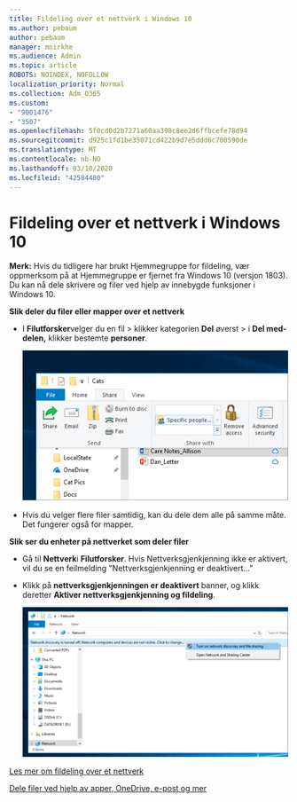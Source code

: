 ```yaml
---
title: Fildeling over et nettverk i Windows 10
ms.author: pebaum
author: pebaum
manager: mnirkhe
ms.audience: Admin
ms.topic: article
ROBOTS: NOINDEX, NOFOLLOW
localization_priority: Normal
ms.collection: Adm_O365
ms.custom:
- "9001476"
- "3507"
ms.openlocfilehash: 5f0cd0d2b7271a60aa390c8ee2d6ffbcefe78d94
ms.sourcegitcommit: d925c1fd1be35071cd422b9d7e5ddd6c700590de
ms.translationtype: MT
ms.contentlocale: nb-NO
ms.lasthandoff: 03/10/2020
ms.locfileid: "42584400"
---
```

# <a name="file-sharing-over-a-network-in-windows-10"></a>Fildeling over et nettverk i Windows 10

**Merk:** Hvis du tidligere har brukt Hjemmegruppe for fildeling, vær oppmerksom på at Hjemmegruppe er fjernet fra Windows 10 (versjon 1803). Du kan nå dele skrivere og filer ved hjelp av innebygde funksjoner i Windows 10.

**Slik deler du filer eller mapper over et nettverk**

- I **Filutforsker**velger du en fil > klikker kategorien **Del** øverst > i **Del med-delen,** klikker bestemte **personer**.

    ![Del en fil med bestemte personer.](media/share-with-specific-people.png)
          
- Hvis du velger flere filer samtidig, kan du dele dem alle på samme måte. Det fungerer også for mapper.

**Slik ser du enheter på nettverket som deler filer**

- Gå til **Nettverk**i **Filutforsker**. Hvis Nettverksgjenkjenning ikke er aktivert, vil du se en feilmelding "Nettverksgjenkjenning er deaktivert..."

- Klikk på **nettverksgjenkjenningen er deaktivert** banner, og klikk deretter **Aktiver nettverksgjenkjenning og fildeling**.

    ![Slå på nettverksgjenkjenning og fildeling.](media/turn-on-network-discovery.png)

[Les mer om fildeling over et nettverk](https://support.microsoft.com/help/4092694/windows-10-file-sharing-over-a-network)

[Dele filer ved hjelp av apper, OneDrive, e-post og mer](https://support.microsoft.com/help/4027674/windows-10-share-files-in-file-explorer)
